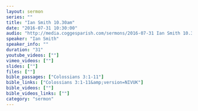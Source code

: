 ```yaml
---
layout: sermon
series: ""
title: "Ian Smith 10.30am"
date: "2016-07-31 10:30:00"
audio: "http://media.coggesparish.com/sermons/2016-07-31 Ian Smith 10.30am.mp3"
speaker: "Ian Smith"
speaker_info: ""
duration: "31"
youtube_videos: [""]
vimeo_videos: [""]
slides: [""]
files: [""]
bible_passages: ["Colossians 3:1-11"]
bible_links: ["Colossians 3:1-11&amp;version=NIVUK"]
bible_videos: [""]
bible_videos_links: [""]
category: "sermon"
---
```

